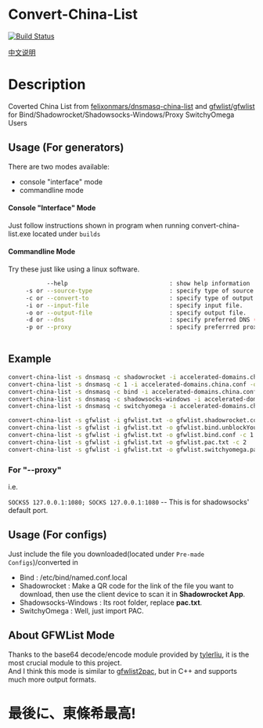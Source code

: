 # Convert-China-List 
[![Build Status](https://travis-ci.org/LBYPatrick/convert-china-list.svg?branch=master)](https://travis-ci.org/LBYPatrick/convert-china-list)

[中文说明](https://github.com/LBYPatrick/convert-china-list/wiki/%E4%B8%AD%E6%96%87%E8%AF%B4%E6%98%8E)

# Description
Coverted China List from [felixonmars/dnsmasq-china-list](https://github.com/felixonmars/dnsmasq-china-list) and [gfwlist/gfwlist](https://github.com/gfwlist/gfwlist) for Bind/Shadowrocket/Shadowsocks-Windows/Proxy SwitchyOmega Users

## Usage (For generators)

There are two modes available:

- console "interface" mode
- commandline mode

#### Console "Interface" Mode
Just follow instructions shown in program when running convert-china-list.exe located under ``builds``
<br>

#### Commandline Mode
Try these just like using a linux software.

```bash
           --help                             : show help information
     -s or --source-type                      : specify type of source file (dnsmasq (0)? GFWList (1)?)
     -c or --convert-to                       : specify type of output file (shadowrocket (0)? bind (1)? shadowsocks-windows (2)? SwitchyOmega (3)?)
     -i or --input-file                       : specify input file.
     -o or --output-file                      : specify output file.
     -d or --dns                              : specify preferred DNS (only works in bind mode).
	 -p or --proxy                            : specify preferrred proxy (only works in SwitchyOmega PAC mode)
	 
```
## Example
```bash
convert-china-list -s dnsmasq -c shadowrocket -i accelerated-domains.china.conf -o accelerated-domains.china.shadowrocket.conf 
convert-china-list -s dnsmasq -c 1 -i accelerated-domains.china.conf -o accelerated-domains.china.bind.unblockYouku.conf  -d 158.69.209.100
convert-china-list -s dnsmasq -c bind -i accelerated-domains.china.conf -o accelerated-domains.china.bind.conf
convert-china-list -s dnsmasq -c shadowsocks-windows -i accelerated-domains.china.conf -o pac.txt
convert-china-list -s dnsmasq -c switchyomega -i accelerated-domains.china.conf -o accelerated-domains.china.switchyomega.pac

convert-china-list -s gfwlist -i gfwlist.txt -o gfwlist.shadowrocket.conf -c 0
convert-china-list -s gfwlist -i gfwlist.txt -o gfwlist.bind.unblockYouku.conf -c 1 -d 158.69.209.100
convert-china-list -s gfwlist -i gfwlist.txt -o gfwlist.bind.conf -c 1
convert-china-list -s gfwlist -i gfwlist.txt -o gfwlist.pac.txt -c 2
convert-china-list -s gfwlist -i gfwlist.txt -o gfwlist.switchyomega.pac -c 3

```

### For "--proxy"

i.e.

``SOCKS5 127.0.0.1:1080; SOCKS 127.0.0.1:1080`` -- This is for shadowsocks' default port.


## Usage (For configs)
Just include the file you downloaded(located under ``Pre-made Configs``)/converted in

- Bind                : /etc/bind/named.conf.local
- Shadowrocket        : Make a QR code for the link of the file you want to download, then use the client device to scan it in **Shadowrocket App**. 
- Shadowsocks-Windows : Its root folder, replace **pac.txt**.
- SwitchyOmega        : Well, just import PAC.

## About GFWList Mode

Thanks to the base64 decode/encode module provided by [tylerliu](https://github.com/tylerliu), it is the most crucial module to this project. 
<br>
And I think this mode is similar to [gfwlist2pac](https://github.com/breakwa11/GFWList2PAC), but in C++ and supports much more output formats.

<h1>最後に、東條希最高!</h1>
